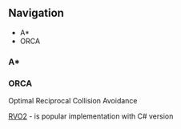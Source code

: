 
## Navigation

- A*
- ORCA

### A*

### ORCA
Optimal Reciprocal Collision Avoidance

[RVO2](https://gamma.cs.unc.edu/RVO2/downloads/) - is popular implementation with C# version